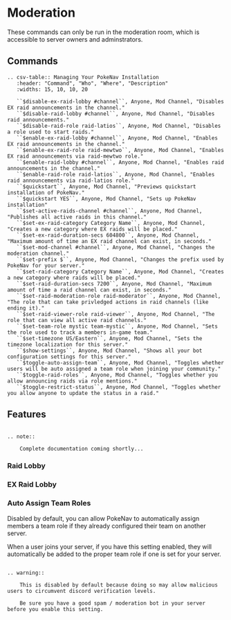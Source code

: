 # Moderation 

These commands can only be run in the moderation room, which is accessible to server owners and adminstrators.

## Commands

```eval_rst
.. csv-table:: Managing Your PokeNav Installation
   :header: "Command", "Who", "Where", "Description"
   :widths: 15, 10, 10, 20

   ``$disable-ex-raid-lobby #channel``, Anyone, Mod Channel, "Disables EX raid announcements in the channel."
   ``$disable-raid-lobby #channel``, Anyone, Mod Channel, "Disables raid announcements."
   ``$disable-raid-role raid-latios``, Anyone, Mod Channel, "Disables a role used to start raids."
   ``$enable-ex-raid-lobby #channel``, Anyone, Mod Channel, "Enables EX raid announcements in the channel."
   ``$enable-ex-raid-role raid-mewtwo``, Anyone, Mod Channel, "Enables EX raid announcements via raid-mewtwo role."
   ``$enable-raid-lobby #channel``, Anyone, Mod Channel, "Enables raid announcements in the channel."
   ``$enable-raid-role raid-latios``, Anyone, Mod Channel, "Enables raid announcements via raid-latios role."
   ``$quickstart``, Anyone, Mod Channel, "Previews quickstart installation of PokeNav."
   ``$quickstart YES``, Anyone, Mod Channel, "Sets up PokeNav installation"
   ``$set-active-raids-channel #channel``, Anyone, Mod Channel, "Publishes all active raids in this channel."
   ``$set-ex-raid-category Category Name``, Anyone, Mod Channel, "Creates a new category where EX raids will be placed."
   ``$set-ex-raid-duration-secs 604800``, Anyone, Mod Channel, "Maximum amount of time an EX raid channel can exist, in seconds."
   ``$set-mod-channel #channel``, Anyone, Mod Channel, "Changes the moderation channel."
   ``$set-prefix $``, Anyone, Mod Channel, "Changes the prefix used by PokeNav for your server."
   ``$set-raid-category Category Name``, Anyone, Mod Channel, "Creates a new category where raids will be placed."
   ``$set-raid-duration-secs 7200``, Anyone, Mod Channel, "Maximum amount of time a raid channel can exist, in seconds."
   ``$set-raid-moderation-role raid-moderator``, Anyone, Mod Channel, "The role that can take privledged actions in raid channels (like ending it)."
   ``$set-raid-viewer-role raid-viewer``, Anyone, Mod Channel, "The role that can view all active raid channels."
   ``$set-team-role mystic team-mystic``, Anyone, Mod Channel, "Sets the role used to track a members in-game team."
   ``$set-timezone US/Eastern``, Anyone, Mod Channel, "Sets the timezone localization for this server."
   ``$show-settings``, Anyone, Mod Channel, "Shows all your bot configuration settings for this server."
   ``$toggle-auto-assign-team``, Anyone, Mod Channel, "Toggles whether  users will be auto assigned a team role when joining your community."
   ``$toggle-raid-roles``, Anyone, Mod Channel, "Toggles whether you allow announcing raids via role mentions."
   ``$toggle-restrict-status``, Anyone, Mod Channel, "Toggles whether you allow anyone to update the status in a raid."

```

## Features

```eval_rst

.. note::
    
    Complete documentation coming shortly...
```

### Raid Lobby

### EX Raid Lobby

### Auto Assign Team Roles

Disabled by default, you can allow PokeNav to automatically assign members a team role if they already configured their team on another server. 

When a user joins your server, if you have this setting enabled, they will automatically be added to the proper team role if one is set for your server.


```eval_rst

.. warning::
    
    This is disabled by default because doing so may allow malicious users to circumvent discord verification levels.

    Be sure you have a good spam / moderation bot in your server before you enable this setting.
```
